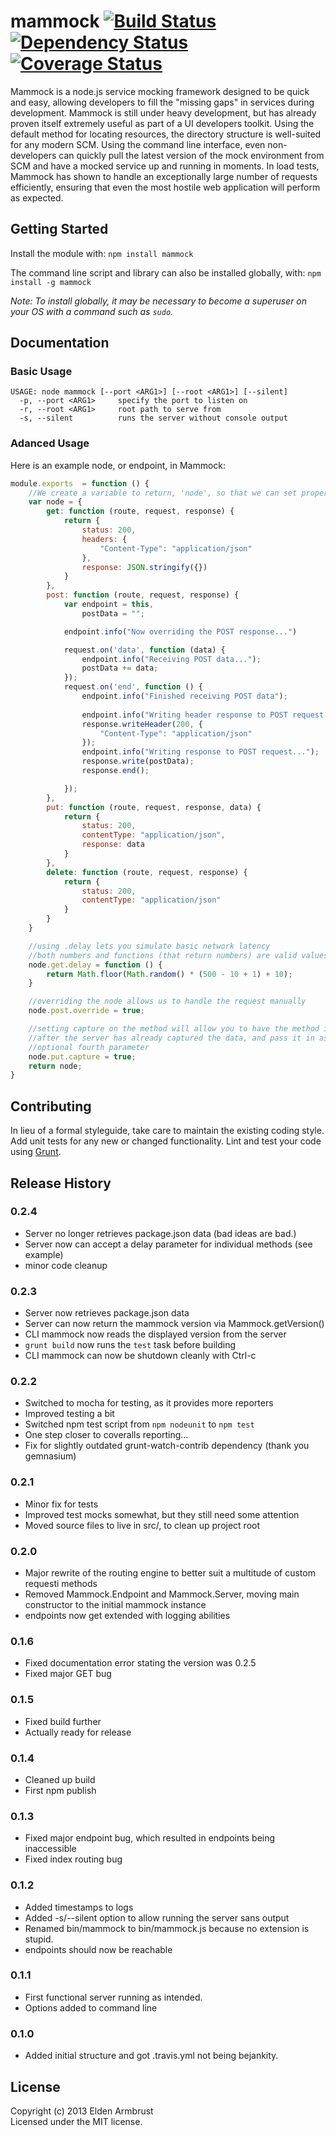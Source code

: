 # mammock [![Build Status](https://secure.travis-ci.org/earmbrust/mammock.png?branch=master)](http://travis-ci.org/earmbrust/mammock) [![Dependency Status](https://gemnasium.com/earmbrust/mammock.png)](https://gemnasium.com/earmbrust/mammock) [![Coverage Status](https://coveralls.io/repos/earmbrust/mammock/badge.png)](https://coveralls.io/r/earmbrust/mammock)

Mammock is a node.js service mocking framework designed to be quick and easy, allowing developers to fill the "missing gaps" in services during development.  Mammock is still under heavy development, but has already proven itself extremely useful as part of a UI developers toolkit.  Using the default method for locating resources, the directory structure is well-suited for any modern SCM. Using the command line interface, even non-developers can quickly pull the latest version of the mock environment from SCM and have a mocked service up and running in moments. In load tests, Mammock has shown to handle an exceptionally large number of requests efficiently, ensuring that even the most hostile web application will perform as expected.

## Getting Started
Install the module with: `npm install mammock`

The command line script and library can also be installed globally, with: `npm install -g mammock`

_Note: To install globally, it may be necessary to become a superuser on your OS with a command such as `sudo`._

## Documentation
### Basic Usage
```
USAGE: node mammock [--port <ARG1>] [--root <ARG1>] [--silent] 
  -p, --port <ARG1>     specify the port to listen on
  -r, --root <ARG1>     root path to serve from
  -s, --silent          runs the server without console output
```

### Adanced Usage
Here is an example node, or endpoint, in Mammock:
```javascript
module.exports  = function () {
    //We create a variable to return, 'node', so that we can set properties to the functions
    var node = {
        get: function (route, request, response) {
            return {
                status: 200,
                headers: {
                    "Content-Type": "application/json"
                },
                response: JSON.stringify({})
            }
        },
        post: function (route, request, response) {
            var endpoint = this,
                postData = "";

            endpoint.info("Now overriding the POST response...")

            request.on('data', function (data) {
                endpoint.info("Receiving POST data...");
                postData += data;
            });
            request.on('end', function () {
                endpoint.info("Finished receiving POST data");
                
                endpoint.info("Writing header response to POST request...");
                response.writeHeader(200, {
                    "Content-Type": "application/json"
                });
                endpoint.info("Writing response to POST request...");
                response.write(postData);
                response.end();

            });
        },
        put: function (route, request, response, data) {
            return {
                status: 200,
                contentType: "application/json",
                response: data
            }
        },
        delete: function (route, request, response) {
            return {
                status: 200,
                contentType: "application/json"
            }
        }
    }

    //using .delay lets you simulate basic network latency
    //both numbers and functions (that return numbers) are valid values
    node.get.delay = function () {
        return Math.floor(Math.random() * (500 - 10 + 1) + 10);
    }

    //overriding the node allows us to handle the request manually
    node.post.override = true;

    //setting capture on the method will allow you to have the method invoked
    //after the server has already captured the data, and pass it in as the 
    //optional fourth parameter
    node.put.capture = true;
    return node;
}
```

## Contributing
In lieu of a formal styleguide, take care to maintain the existing coding style. Add unit tests for any new or changed functionality. Lint and test your code using [Grunt](http://gruntjs.com/).

## Release History
### 0.2.4
* Server no longer retrieves package.json data (bad ideas are bad.)
* Server now can accept a delay parameter for individual methods (see example)
* minor code cleanup

### 0.2.3
* Server now retrieves package.json data
* Server can now return the mammock version via Mammock.getVersion()
* CLI mammock now reads the displayed version from the server
* `grunt build` now runs the `test` task before building
* CLI mammock can now be shutdown cleanly with Ctrl-c

### 0.2.2
* Switched to mocha for testing, as it provides more reporters
* Improved testing a bit
* Switched npm test script from `npm nodeunit` to `npm test`
* One step closer to coveralls reporting...
* Fix for slightly outdated grunt-watch-contrib dependency (thank you gemnasium)

### 0.2.1
* Minor fix for tests
* Improved test mocks somewhat, but they still need some attention
* Moved source files to live in src/, to clean up project root

### 0.2.0
* Major rewrite of the routing engine to better suit a multitude of custom requesti methods
* Removed Mammock.Endpoint and Mammock.Server, moving main constructor to the initial mammock instance
* endpoints now get extended with logging abilities

### 0.1.6
* Fixed documentation error stating the version was 0.2.5
* Fixed major GET bug

### 0.1.5
* Fixed build further
* Actually ready for release

### 0.1.4
* Cleaned up build
* First npm publish

### 0.1.3
* Fixed major endpoint bug, which resulted in endpoints being inaccessible
* Fixed index routing bug

### 0.1.2
* Added timestamps to logs
* Added -s/--silent option to allow running the server sans output
* Renamed bin/mammock to bin/mammock.js because no extension is stupid.
* endpoints should now be reachable

### 0.1.1
* First functional server running as intended.
* Options added to command line

### 0.1.0
* Added initial structure and got .travis.yml not being bejankity.

## License
Copyright (c) 2013 Elden Armbrust  
Licensed under the MIT license.
